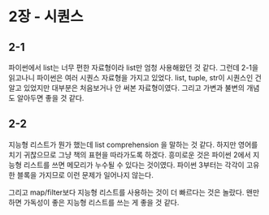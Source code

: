 # 2장 - 시퀀스

## 2-1
파이썬에서 list는 너무 편한 자료형이라 list만 엄청 사용해왔던 것 같다. 그런데 2-1을 읽고나니 파이썬은 여러 시퀀스 자료형을 가지고 있었다. list, tuple, str이 시퀀스인 건 알고 있었지만 대부분은 처음보거나 안 써본 자료형이였다. 그리고 가변과 불변의 개념도 알아두면 좋을 것 같다.

## 2-2
지능형 리스트가 뭔가 했는데 list comprehension 을 말하는 것 같다. 하지만 영어를 치기 귀찮으므로 그냥 책의 표현을 따라가도록 하겠다. 흥미로운 것은 파이썬 2에서 지능형 리스트를 쓰면 메모리가 누수될 수 있다는 것이였다. 파이썬 3부터는 각각이 고유한 블록을 가지므로 이런 문제가 일어나지 않는다.

그리고 map/filter보다 지능형 리스트를 사용하는 것이 더 빠르다는 것은 놀랐다. 왠만하면 가독성이 좋은 지능형 리스트를 쓰는 게 좋을 것 같다.

